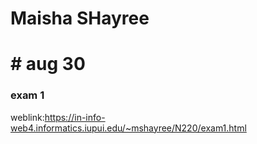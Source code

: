 # Maisha SHayree
# # aug 30
### exam 1
weblink:https://in-info-web4.informatics.iupui.edu/~mshayree/N220/exam1.html